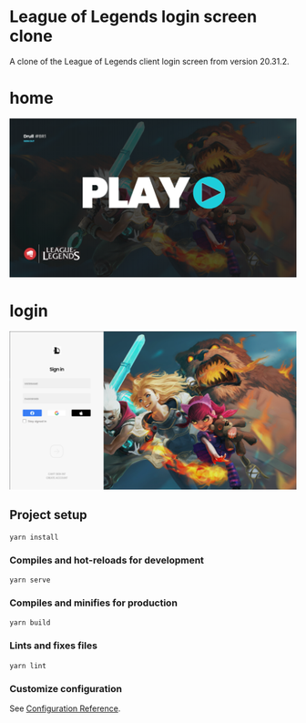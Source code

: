 # League of Legends login screen clone

A clone of the League of Legends client login screen from version 20.31.2.

# home

![Home](./.github/home.png)

# login

![Login](./.github/login.png)

## Project setup

```
yarn install
```

### Compiles and hot-reloads for development

```
yarn serve
```

### Compiles and minifies for production

```
yarn build
```

### Lints and fixes files

```
yarn lint
```

### Customize configuration

See [Configuration Reference](https://cli.vuejs.org/config/).
